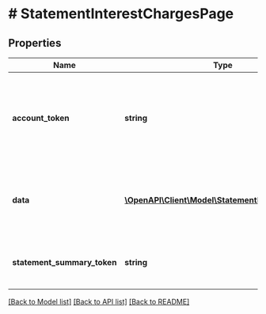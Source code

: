 # # StatementInterestChargesPage

## Properties

Name | Type | Description | Notes
------------ | ------------- | ------------- | -------------
**account_token** | **string** | Unique identifier of the credit account on which the statement interest charge is generated. |
**data** | [**\OpenAPI\Client\Model\StatementInterestCharge[]**](StatementInterestCharge.md) | Contains one or more interest charges on a statement. |
**statement_summary_token** | **string** | Unique identifier of the statement summary. |

[[Back to Model list]](../../README.md#models) [[Back to API list]](../../README.md#endpoints) [[Back to README]](../../README.md)
